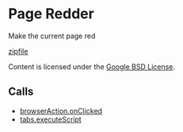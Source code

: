 
Page Redder
=======

Make the current page red

[zipfile](http://developer.chrome.com/extensions/examples/api/browserAction/make_page_red.zip)

Content is licensed under the [Google BSD License](http://code.google.com/google_bsd_license.html).

Calls
-----

* [browserAction.onClicked](http://developer.chrome.com/extensions/browserAction.html#event-onClicked)
* [tabs.executeScript](http://developer.chrome.com/extensions/tabs.html#method-executeScript)